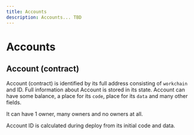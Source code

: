 ```yaml
---
title: Accounts
description: Accounts... TBD
---
```


# Accounts

## Account (contract)

Account (contract) is identified by its full address consisting of `workchain` and ID. Full information about Account is stored in its state.  Account can have some balance, a place for its `code`, place for its `data` and many other fields.

It can have 1 owner, many owners and no owners at all.

Account ID is calculated during deploy from its initial code and data.

